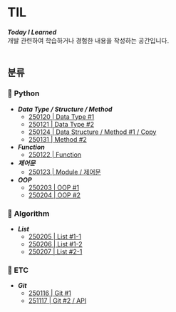 # **TIL**
***Today I Learned***<br>
개발 관련하여 학습하거나 경험한 내용을 작성하는 공간입니다.
<br><br>

## 분류
### 📘 **Python**
- ***Data Type / Structure / Method***
    - [250120 | Data Type #1](\Python\250120.md)
    - [250121 | Data Type #2](\Python\250121.md)
    - [250124 | Data Structure / Method #1 / Copy](\Python\250124.md)
    - [250131 | Method #2](\Python\250131.md)
- ***Function***
  - [250122 | Function](\Python\250122.md)
- ***제어문***
    - [250123 | Module / 제어문](\Python\250123.md)
- ***OOP***
    - [250203 | OOP #1](\Python\250203.md)
    - [250204 | OOP #2](\Python\250204.md)

### 📗 **Algorithm**
- ***List***
    - [250205 | List #1-1](\Algorithm\250205.md)
    - [250206 | List #1-2](\Algorithm\250206.md)
    - [250207 | List #2-1](\Algorithm\250207.md)

### 📙 ETC
- ***Git***
    - [250116 | Git #1](\ETC\250205.md)
    - [251117 | Git #2 / API](\ETC\250206.md)
